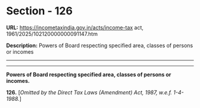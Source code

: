 # Section - 126

**URL:** https://incometaxindia.gov.in/acts/income-tax act, 1961/2025/102120000000091147.htm

**Description:** Powers of Board respecting specified area, classes of persons or incomes

---

****

**Powers of Board respecting specified area, classes of persons or incomes.**

**126.** [_Omitted by the Direct Tax Laws (Amendment) Act, 1987, w.e.f. 1-4-1988._]